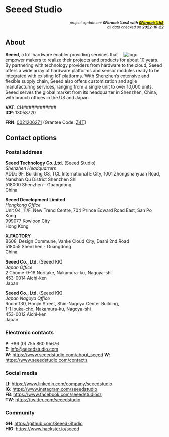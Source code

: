 # Seeed Studio

<div style="display:flex;justify-content:right;">
<small><em>project update on: <strong>$Format:%cs$ with <mark><a href="https://github.com/tiacsys/bridle-electronic/commits/$Format:%h$" title="$Format:%B$" target="_blank">$Format:%h$</a></mark></strong></em></small>
</div>
<div style="display:flex;justify-content:right;">
<small><em>all data checked on <strong>2022-10-22</strong></em></small>
</div>

## About

<span style="width:128px;float:right;">![logo]</span>

[logo]: electronic/.logos/seeed.png "Seeed Studio"

**Seeed**, a IoT hardware enabler providing services that empower makers to
realize their projects and products for about 10 years. By partnering with
technology providers from hardware to the cloud, Seeed offers a wide array
of hardware platforms and sensor modules ready to be integrated with existing
IoT platforms. With Shenzhen’s extensive and flexible supply chain, Seeed also
offers customization and agile manufacturing services, ranging from a single
unit to over 10,000 units. Seeed serves the global market from its headquarter
in Shenzhen, China, with branch offices in the US and Japan.

**VAT**: CH############<br/>
**ICP**: 13058720

**FRN**: [0021206271](https://apps.fcc.gov/cores/searchDetail.do?frn=0021206271)
         (Grantee Code: [Z4T](https://fccid.io/Z4T))

## Contact options

### Postal address

**Seeed Technology Co.,Ltd.** (Seeed Studio)<br/>
*Shenzhen Headquarters*<br/>
ADD.: 9F, Building G3, TCL International E City,
1001 Zhongshanyuan Road, Nanshan Qu District Shenzhen Shi<br/>
518000 Shenzhen - Guangdong<br/>
China

**Seeed Development Limited**<br/>
*Hongkong Office*<br/>
Unit 04, 11/F, New Trend Centre,
704 Prince Edward Road East, San Po Kong<br/>
999077 Kowloon City<br/>
Hong Kong

**X.FACTORY**<br/>
B608, Design Commune, Vanke Cloud City,
Dashi 2nd Road<br/>
518055 Shenzhen - Guangdong<br/>
China

**Seeed Co., Ltd.** (Seeed KK)<br/>
*Japan Office*<br/>
2 Chome-9-18 Noritake, Nakamura-ku, Nagoya-shi<br/>
453-0014 Aichi-ken<br/>
Japan

**Seeed Co., Ltd.** (Seeed KK)<br/>
*Japan Nagoya Office*<br/>
Room 130, Honjin Street, Shin-Nagoya Center Building,<br/>
1-1 Ibuka-cho, Nakamura-ku, Nagoya-shi<br/>
453-0012 Aichi-ken<br/>
Japan

### Electronic contacts

**P**: +86 (0) 755 860 95676<br/>
**E**: info@seeedstudio.com<br/>
**W**: https://www.seeedstudio.com/about_seeed
**W**: https://www.seeedstudio.com/contacts

### Social media

**LI**: https://www.linkedin.com/company/seeedstudio<br/>
**IG**: https://www.instagram.com/seeedstudio<br/>
**FB**: https://www.facebook.com/seeedstudiosz<br/>
**TW**: https://twitter.com/seeedstudio<br/>

### Community

**GH**: https://github.com/Seeed-Studio<br/>
**HIO**: https://www.hackster.io/seeed
